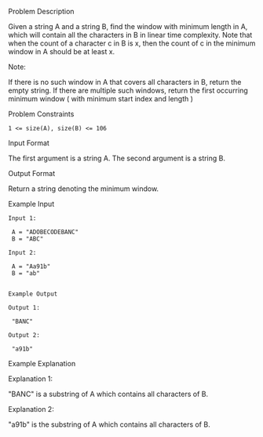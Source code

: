 Problem Description

Given a string A and a string B, find the window with minimum length in A, which will contain all the characters in B in linear time complexity.
Note that when the count of a character c in B is x, then the count of c in the minimum window in A should be at least x.

Note:

If there is no such window in A that covers all characters in B, return the empty string.
If there are multiple such windows, return the first occurring minimum window ( with minimum start index and length )


Problem Constraints
    
    1 <= size(A), size(B) <= 106



Input Format

The first argument is a string A.
The second argument is a string B.



Output Format

Return a string denoting the minimum window.



Example Input

    Input 1:
    
     A = "ADOBECODEBANC"
     B = "ABC"
    
    Input 2:
    
     A = "Aa91b"
     B = "ab"
    
    
    Example Output
    
    Output 1:
    
     "BANC"
    
    Output 2:
    
     "a91b"


Example Explanation

Explanation 1:

 "BANC" is a substring of A which contains all characters of B.

Explanation 2:

 "a91b" is the substring of A which contains all characters of B.
